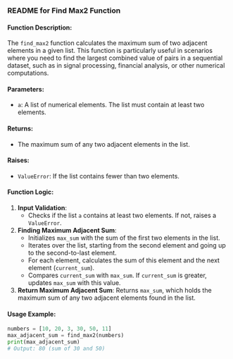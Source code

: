 ### README for Find Max2 Function

#### Function Description:
The `find_max2` function calculates the maximum sum of two adjacent elements in a given list. This function is particularly useful in scenarios where you need to find the largest combined value of pairs in a sequential dataset, such as in signal processing, financial analysis, or other numerical computations.

#### Parameters:
- `a`: A list of numerical elements. The list must contain at least two elements.

#### Returns:
- The maximum sum of any two adjacent elements in the list.

#### Raises:
- `ValueError`: If the list contains fewer than two elements.

#### Function Logic:
1. **Input Validation**: 
   - Checks if the list `a` contains at least two elements. If not, raises a `ValueError`.
2. **Finding Maximum Adjacent Sum**:
   - Initializes `max_sum` with the sum of the first two elements in the list.
   - Iterates over the list, starting from the second element and going up to the second-to-last element.
   - For each element, calculates the sum of this element and the next element (`current_sum`).
   - Compares `current_sum` with `max_sum`. If `current_sum` is greater, updates `max_sum` with this value.
3. **Return Maximum Adjacent Sum**: Returns `max_sum`, which holds the maximum sum of any two adjacent elements found in the list.

#### Usage Example:
```python
numbers = [10, 20, 3, 30, 50, 11]
max_adjacent_sum = find_max2(numbers)
print(max_adjacent_sum)
# Output: 80 (sum of 30 and 50)
```
